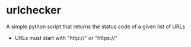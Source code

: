 # urlchecker
A simple python script that returns the status code of a given list of URLs

* URLs must start with "http://" or "https://"
